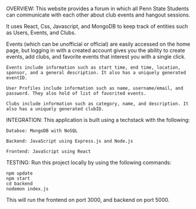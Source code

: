 OVERVIEW: 
This website provides a forum in which all Penn State Students can communicate with each other about club events and hangout sessions. 

It uses React, Css, Javascript, and MongoDB to keep track of entities such as Users, Events, and Clubs. 

Events (which can be unofficial or official) are easily accessed on the home page, but logging in with a created account gives you the ability to create events, add clubs, and favorite events that interest you with a single click.

    Events include information such as start time, end time, location, sponsor, and a general description. It also has a uniquely generated eventID.

    User Profiles include information such as name, username/email, and password. They also hold of list of favorited events.
    
    Clubs include information such as category, name, and description. It also has a uniquely generated clubID.

INTEGRATION:
This application is built using a techstack with the following:

    Databse: MongoDB with NoSQL

    Backend: JavaScript using Express.js and Node.js

    Frontend: JavaScript using React

TESTING:
Run this project locally by using the following commands:

    npm update
    npm start
    cd backend
    nodemon index.js

This will run the frontend on port 3000, and backend on port 5000.
